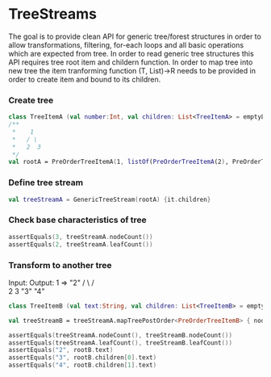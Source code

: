 # TreeStreams
The goal is to provide clean API for generic tree/forest structures in order to allow transformations, filtering, for-each loops and all basic operations which are expected from tree. In order to read generic tree structures this API requires tree root item and childern function. In order to map tree<T> into new tree<R> the item tranforming function (T, List<R>)->R needs to be provided in order to create item and bound to its children.
 
### Create tree

```kotlin
class TreeItemA (val number:Int, val children: List<TreeItemA> = emptyList())
/**
 *    1     
 *   / \
 *   2  3
 */
val rootA = PreOrderTreeItemA(1, listOf(PreOrderTreeItemA(2), PreOrderTreeItemA(3)))
```

### Define tree stream

```kotlin
val treeStreamA = GenericTreeStream(rootA) {it.children}
```

### Check base characteristics of tree

```kotlin
assertEquals(3, treeStreamA.nodeCount())
assertEquals(2, treeStreamA.leafCount())
```

### Transform to another tree
  Input:         Output:
    1      =>     "2"
   / \           /  \
  2   3        "3"  "4"


```kotlin
class TreeItemB (val text:String, val children: List<TreeItemB> = emptyList())

val treeStreamB = treeStreamA.mapTreePostOrder<PreOrderTreeItemB> { node, children ->  PreOrderTreeItemB("${node.number + 1}", children) }.toStream { it.children }

assertEquals(treeStreamA.nodeCount(), treeStreamB.nodeCount())
assertEquals(treeStreamA.leafCount(), treeStreamB.leafCount())
assertEquals("2", rootB.text)
assertEquals("3", rootB.children[0].text)
assertEquals("4", rootB.children[1].text)    
```
